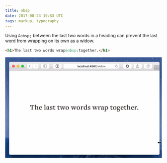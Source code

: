 ```yaml
---
title: nbsp
date: 2017-08-23 19:53 UTC
tags: markup, typography
---
```


Using `&nbsp;` between the last two words in a heading can prevent the last word
from wrapping on its own as a widow.

```html
<h1>The last two words wrap&nbsp;together.</h1>
```

![Example](2017-08-23-nbsp/widow.gif)
